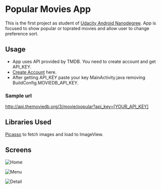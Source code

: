 # Popular Movies App

This is the first project as student of [Udacity Android Nanodegree](https://in.udacity.com/course/android-developer-nanodegree-by-google--nd801/).
App is focused to show popular or toprated movies and allow user to change preference sort.

## Usage
 - App uses API provided by TMDB. You need to create account and get API_KEY.
 - [Create Account](https://www.themoviedb.org/account/signup) here.
 - After getting API_KEY paste your key MainActivity.java removing BuildConfig.MOVIEDB_API_KEY.

### Sample url
http://api.themoviedb.org/3/movie/popular?api_key=[YOUR_API_KEY]

## Libraries Used
 [Picasso](http://square.github.io/picasso/) to fetch images and load to ImageView.

 ## Screens

![Home](https://user-images.githubusercontent.com/24210194/28363048-83678872-6c9c-11e7-9b02-4c5eae97581a.png)

![Menu](https://user-images.githubusercontent.com/24210194/28363852-b88ac78c-6c9f-11e7-9355-fb157c4d240d.png)

![Detail](https://user-images.githubusercontent.com/24210194/28363896-de73269c-6c9f-11e7-8734-83504a49a37e.png)
